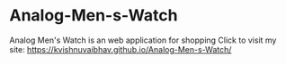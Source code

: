 # Analog-Men-s-Watch
Analog Men's Watch is an web application for shopping
Click to visit my site: https://kvishnuvaibhav.github.io/Analog-Men-s-Watch/
